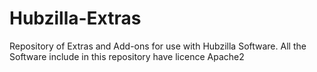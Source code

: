 # Hubzilla-Extras
Repository of Extras and Add-ons for use with  Hubzilla Software. All the Software include in this repository have licence Apache2   
